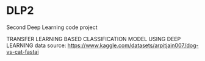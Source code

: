 # DLP2
Second Deep Learning code project

TRANSFER LEARNING BASED CLASSIFICATION MODEL USING DEEP LEARNING
data source: https://www.kaggle.com/datasets/arpitjain007/dog-vs-cat-fastai
